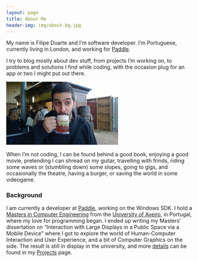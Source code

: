 ```yaml
---
layout: page 
title: About Me
header-img: img/about-bg.jpg
---
```


My name is Filipe Duarte and I’m software developer. I’m Portuguese, currently living
in London, and working for [Paddle](http://www.paddle.com/).

I try to blog mostly about dev stuff, from projects I’m working on, to problems and solutions I find while coding, with the occasion plug for an app or two I might put out there.

<img src="/assets/WP_20131019_094.jpg" width="300" class="aligncenter">

When I’m not coding, I can be found behind a good book, enjoying a good movie, pretending I can shread on my guitar, travelling with frinds, riding some waves or (stumbling down) some slopes, going to gigs, and occasionally the theatre, having a burger, or saving the world in some videogame.

### Background
I am currently a developer at [Paddle](http://www.paddle.com/), working on the Windows SDK. I hold a [Masters in Computer Engineering](http://www.ua.pt/ensino/PageCourse.aspx?id=23&amp;p=4&amp;a=9) from the [University of Aveiro](http://www.ua.pt), in Portugal, where my love for programming began. I ended up writing my Masters’ dissertation on “Interaction with Large Displays in a Public Space via a Mobile Device” where I got to explore the world of Human-Computer Interaction and User Experience, and a bit of Computer Graphics on the side. The result is still in display in the university, and more [details](/app/2012/12/09/deti-interact/
) can be found in my [Projects](/apps) page.